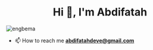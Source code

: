 <h1 align="center">Hi 👋, I'm Abdifatah</h1>
<p align="left"> <img src="https://komarev.com/ghpvc/?username=engbema&label=Profile%20views&color=0e75b6&style=flat" alt="engbema" /> </p>

- 📫 How to reach me **abdifatahdeve@gmail.com**

<p align="left">
</p>
